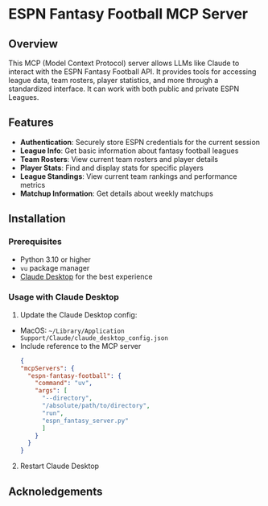 # ESPN Fantasy Football MCP Server

## Overview

This MCP (Model Context Protocol) server allows LLMs like Claude to interact with the ESPN Fantasy Football API. It provides tools for accessing league data, team rosters, player statistics, and more through a standardized interface. It can work with both public and private ESPN Leagues.

## Features

- **Authentication**: Securely store ESPN credentials for the current session
- **League Info**: Get basic information about fantasy football leagues
- **Team Rosters**: View current team rosters and player details
- **Player Stats**: Find and display stats for specific players
- **League Standings**: View current team rankings and performance metrics
- **Matchup Information**: Get details about weekly matchups

## Installation

### Prerequisites

- Python 3.10 or higher
- `vu` package manager
- [Claude Desktop](https://claude.ai/download) for the best experience

### Usage with Claude Desktop

1. Update the Claude Desktop config:
- MacOS: `~/Library/Application Support/Claude/claude_desktop_config.json`
- Include reference to the MCP server
  ```json
  {
  "mcpServers": {
    "espn-fantasy-football": {
      "command": "uv",
      "args": [
        "--directory",
        "/absolute/path/to/directory",
        "run",
        "espn_fantasy_server.py"
        ]
      }
    } 
  }
2. Restart Claude Desktop

## Acknoledgements

